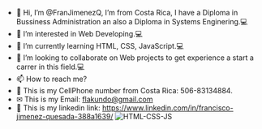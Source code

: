 - 👋 Hi, I’m @FranJimenezQ, I’m from Costa Rica, I have a Diploma in Bussiness Administration an also a Diploma in Systems Enginering.💻
- 👀 I’m interested in Web Developing.💻
- 🌱 I’m currently learning HTML, CSS, JavaScript.💻
- 💞️ I’m looking to collaborate on Web projects to get experience a start a carrer in this field.💻
- 📫 How to reach me?
- 📳 This is my CellPhone number from Costa Rica: 506-83134884.
- ✉ This is my Email: flakundo@gmail.com 
- 🔗 This is my linkedin link: https://www.linkedin.com/in/francisco-jimenez-quesada-388a1639/
![HTML-CSS-JS](https://user-images.githubusercontent.com/37299077/130842241-346d0d13-8cb8-474f-8b13-8049e50b7d4b.jpg)



<!---
FranJimenezQ/FranJimenezQ is a ✨ special ✨ repository because its `README.md` (this file) appears on your GitHub profile.
You can click the Preview link to take a look at your changes.
--->

